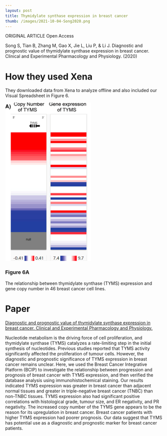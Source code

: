 ```yaml
---
layout: post
title: Thymidylate synthase expression in breast cancer
thumb: /images/2021-10-04-Song2020.png
---
```



ORIGINAL ARTICLE
Open Access

Song S, Tian B, Zhang M, Gao X, Jie L, Liu P, & Li J. Diagnostic and prognostic value of thymidylate synthase expression in breast cancer. Clinical and Experimental Pharmacology and Physiology. (2020)

# How they used Xena
They downloaded data from Xena to analyze offline and also included our Visual Spreadsheet in Figure 6.

![Figure 6A: Xena Visual Spreadsheet](/images/2021-10-04-Song2020.png)

### Figure 6A
The relationship between thymidylate synthase (TYMS) expression and gene copy number in 46 breast cancer cell lines.

# Paper
[Diagnostic and prognostic value of thymidylate synthase expression in breast cancer. Clinical and Experimental Pharmacology and Physiology.](https://onlinelibrary.wiley.com/doi/full/10.1111/1440-1681.13415)

Nucleotide metabolism is the driving force of cell proliferation, and thymidylate synthase (TYMS) catalyzes a rate-limiting step in the initial synthesis of nucleotides. Previous studies reported that TYMS activity significantly affected the proliferation of tumour cells. However, the diagnostic and prognostic significance of TYMS expression in breast cancer remains unclear. Here, we used the Breast Cancer Integrative Platform (BCIP) to investigate the relationship between progression and prognosis of breast cancer with TYMS expression, and then verified the database analysis using immunohistochemical staining. Our results indicated TYMS expression was greater in breast cancer than adjacent normal tissues and greater in triple-negative breast cancer (TNBC) than non-TNBC tissues. TYMS expression also had significant positive correlations with histological grade, tumour size, and ER negativity, and PR negativity. The increased copy number of the TYMS gene appears to be the reason for its upregulation in breast cancer. Breast cancer patients with higher TYMS expression had poorer prognosis. Our data suggest that TYMS has potential use as a diagnostic and prognostic marker for breast cancer patients.
